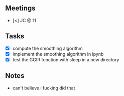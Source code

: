 
## Meetings
- [<] JC @ 11


## Tasks
- [x] compute the smoothing algorithm 
- [x] implement the smoothing algorithm in ipynb
- [x] test the GGIR function with sleep in a new directory

 ## Notes
- can't believe i fucking did that 
